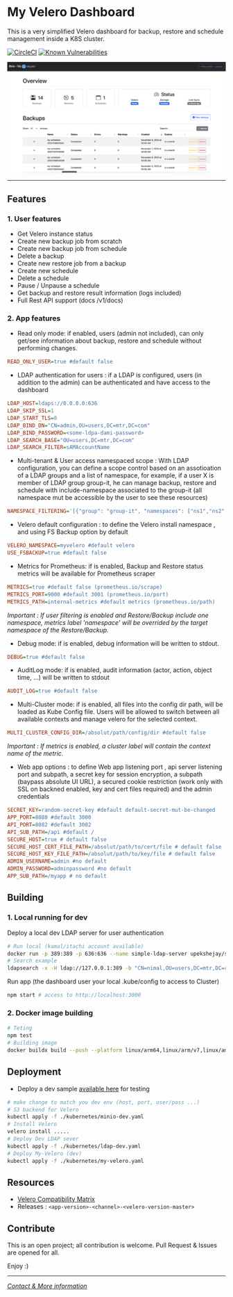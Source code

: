# My Velero Dashboard

This is a very simplified Velero dashboard for backup, restore and schedule management inside a K8S cluster.

[![CircleCI](https://dl.circleci.com/status-badge/img/gh/mmohamed/velero-dashboard/tree/dev.svg?style=shield)](https://dl.circleci.com/status-badge/redirect/gh/mmohamed/velero-dashboard/tree/dev)
[![Known Vulnerabilities](https://snyk.io/test/github/mmohamed/velero-dashboard/badge.svg)](https://snyk.io/test/github/mmohamed/velero-dashboard)

<img src="doc/home-demo.png" width="900">

---

## Features

### 1. User features

- Get Velero instance status
- Create new backup job from scratch
- Create new backup job from schedule
- Delete a backup
- Create new restore job from a backup
- Create new schedule
- Delete a schedule
- Pause / Unpause a schedule
- Get backup and restore result information (logs included)
- Full Rest API support (docs /v1/docs)

### 2. App features

- Read only mode: if enabled, users (admin not included), can only get/see information about backup, restore and schedule without performing changes.

```ini
READ_ONLY_USER=true #default false
```

- LDAP authentication for users : if a LDAP is configured, users (in addition to the admin) can be authenticated and have access to the dashboard

```ini
LDAP_HOST=ldaps://0.0.0.0:636
LDAP_SKIP_SSL=1
LDAP_START_TLS=0
LDAP_BIND_DN="CN=admin,OU=users,DC=mtr,DC=com"
LDAP_BIND_PASSWORD=<some-ldpa-dami-password>
LDAP_SEARCH_BASE="OU=users,DC=mtr,DC=com"
LDAP_SEARCH_FILTER=sAMAccountName
```

- Multi-tenant & User access namespaced scope : With LDAP configuration, you can define a scope control based on an assotioation of a LDAP groups and a list of namespace, for example, if a user X is member of LDAP group group-it, he can manage backup, restore and schedule with include-namespace associated to the group-it (all namespace mut be accessible by the user to see these resources)

```ini
NAMESPACE_FILTERING='[{"group": "group-it", "namespaces": ["ns1","ns2","ns3"]}]' # json list
```

- Velero default configuration : to define the Velero install namespace , and using FS Backup option by default

```ini
VELERO_NAMESPACE=myvelero #default velero
USE_FSBACKUP=true #default false
```

- Metrics for Prometheus: if is enabled, Backup and Restore status metrics will be available for Prometheus scraper

```ini
METRICS=true #default false (prometheus.io/scrape)
METRICS_PORT=9000 #default 3001 (prometheus.io/port)
METRICS_PATH=internal-metrics #default metrics (prometheus.io/path)
```

_Important : If user filtering is enabled and Restore/Backup include one namespace, metrics label 'namespace' will be overrided by the target namespace of the Restore/Backup._

- Debug mode: if is enabled, debug information will be written to stdout.

```ini
DEBUG=true #default false
```

- AuditLog mode: if is enabled, audit information (actor, action, object time, ...) will be written to stdout

```ini
AUDIT_LOG=true #default false
```

- Multi-Cluster mode: if is enabled, all files into the config dir path, will be loaded as Kube Config file. Users will be allowed to switch between all available contexts and manage velero for the selected context.

```ini
MULTI_CLUSTER_CONFIG_DIR=/absolut/path/config/dir #default false
```

_Important : If metrics is enabled, a cluster label will contain the context name of the metric._

- Web app options : to define Web app listening port , api server listening port and subpath, a secret key for session encryption, a subpath (baypass absolute UI URL), a secured cookie restriction (work only with SSL on backned enabled, key and cert files required) and the admin credentials

```ini
SECRET_KEY=random-secret-key #default default-secret-mut-be-changed
APP_PORT=8080 #default 3000
API_PORT=8082 #default 3002
API_SUB_PATH=/api #default /
SECURE_HOST=true # default false
SECURE_HOST_CERT_FILE_PATH=/absolut/path/to/cert/file # default false
SECURE_HOST_KEY_FILE_PATH=/absolut/path/to/key/file # default false
ADMIN_USERNAME=admin #no default
ADMIN_PASSWORD=adminpassword #no default
APP_SUB_PATH=/myapp # no default
```

## Building

### 1. Local running for dev

Deploy a local dev LDAP server for user authentication

```bash
# Run local (kamal/itachi account available)
docker run -p 389:389 -p 636:636 --name simple-ldap-server upekshejay/simple-ldap-test-server
# Search example
ldapsearch -x -H ldap://127.0.0.1:389 -b "CN=nimal,OU=users,DC=mtr,DC=com" -D "CN=admin,OU=users,DC=mtr,DC=com" -W
```

Run app (the dashboard user your local .kube/config to access to Cluster)

```bash
npm start # access to http://localhost:3000
```

### 2. Docker image building

```bash
# Teting
npm test
# Building image
docker buildx build --push --platform linux/arm64,linux/arm/v7,linux/amd64 --tag medinvention/my-velero-dashboard:dev .
```

## Deployment

- Deploy a dev sample [available here](kubernetes) for testing

```bash
# make change to match you dev env (host, port, user/pass ...)
# S3 backend for Velero
kubectl apply -f ./kubernetes/minio-dev.yaml
# Install Velero
velero install .....
# Deploy Dev LDAP sever
kubectl apply -f ./kubernetes/ldap-dev.yaml
# Deploy My-Velero (dev)
kubectl apply -f ./kubernetes/my-velero.yaml
```

## Resources

- [Velero Compatibility Matrix](https://github.com/vmware-tanzu/velero#velero-compatibility-matrix)
- Releases : `<app-version>-<channel>-<velero-version-master>`

## Contribute

This is an open project; all contribution is welcome. Pull Request & Issues are opened for all.

Enjoy :)

---

[_Contact & More information_](https://blog.medinvention.dev)
